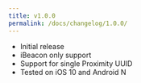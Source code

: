 ```yaml
---
title: v1.0.0
permalink: /docs/changelog/1.0.0/
---
```


* Initial release
* iBeacon only support
* Support for single Proximity UUID
* Tested on iOS 10 and Android N
